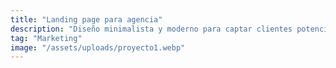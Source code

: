 ```yaml
---
title: "Landing page para agencia"
description: "Diseño minimalista y moderno para captar clientes potenciales."
tag: "Marketing"
image: "/assets/uploads/proyecto1.webp"
---
```

